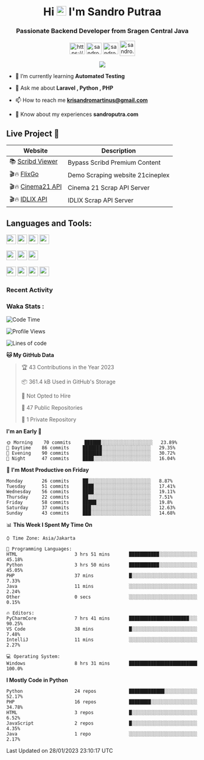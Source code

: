 

<h1 align="center">Hi <img src="https://media.giphy.com/media/hvRJCLFzcasrR4ia7z/giphy.gif" width="25px"> I'm Sandro Putraa</h1>
<h3 align="center">Passionate Backend Developer from Sragen Central Java</h3>

<p align="center">
    <a href="https://www.linkedin.com/in/sandro-putraa-34b80a19b/" target="blank"><img align="center" src="https://raw.githubusercontent.com/rahuldkjain/github-profile-readme-generator/master/src/images/icons/Social/linked-in-alt.svg" alt="https://www.linkedin.com/in/sandro-putraa-34b80a19b/" height="30" width="40" /></a>
    <a href="https://fb.com/sandro.putraaa" target="blank"><img align="center" src="https://raw.githubusercontent.com/rahuldkjain/github-profile-readme-generator/master/src/images/icons/Social/facebook.svg" alt="sandro.putraaa" height="30" width="40" /></a>
    <a href="https://instagram.com/sandro.putraa" target="blank"><img align="center" src="https://raw.githubusercontent.com/rahuldkjain/github-profile-readme-generator/master/src/images/icons/Social/instagram.svg" alt="sandro.putraa" height="30" width="40" /></a>
    <a href="https://wakatime.com/@sandrocods" target="blank"><img align="center" src="https://wakatime.com/static/img/wakatime-logo-text-vertical.png" alt="sandro.putraa" height="40" width="40" /></a>
   
</p>

<p align="center" style="p3">
<a href="https://github.com/antonkomarev/github-profile-views-counter">
    <img align="center"  src="https://komarev.com/ghpvc/?username=sandrocods&style=for-the-badge">
</a>

</p>



- 🌱 I’m currently learning **Automated Testing**

- 💬 Ask me about **Laravel , Python , PHP**

- 📫 How to reach me **krisandromartinus@gmail.com**

- 📄 Know about my experiences **sandroputra.com**
 


## Live Project 🚀


| Website             | Description     |
| ----------------- | --- |
| 📚 [Scribd Viewer](http://sandroputraa.my.id/scribd/) | Bypass Scribd Premium Content |
| 🎬🔥 [FlixGo](https://testflsk.sandroputraa.com/) | Demo Scraping website 21cineplex  |
| 🎬🔥 [Cinema21 API](https://cinema-21-scrapper.vercel.app/) | Cinema 21 Scrap API Server |
| 🎬🔥 [IDLIX API](https://idlix-api.vercel.app/) | IDLIX Scrap API Server |



## Languages and Tools:

<img src="https://img.shields.io/badge/-Git-white?style=for-the-badge&logo=git" height="25" /></img>
<img src="https://img.shields.io/badge/-GitHub-white?style=for-the-badge&logo=github&logoColor=007ACC" height="25" /></img> <img src="https://img.shields.io/badge/-VS%20Code-white?style=for-the-badge&logo=visual-studio-code&logoColor=007ACC" height="25" /></img> <img src="https://img.shields.io/badge/-Pycharm-white?style=for-the-badge&logo=pycharm&logoColor=007ACC" height="25" /></img>

<img src="https://img.shields.io/badge/-Laravel-white?style=for-the-badge&logo=laravel&logoColor=007ACC" height="25" /></img>
<img src="https://img.shields.io/badge/-Flask-white?style=for-the-badge&logo=flask&logoColor=007ACC" height="25" /></img>
<img src="https://img.shields.io/badge/-Selenium-white?style=for-the-badge&logo=selenium&logoColor=007ACC" height="25" /></img>

<img src="https://img.shields.io/badge/-Python-white?style=for-the-badge&logo=python&logoColor=007ACC" height="25" /></img>
<img src="https://img.shields.io/badge/-Php-white?style=for-the-badge&logo=php&logoColor=007ACC" height="25" /></img>
<img src="https://img.shields.io/badge/-java-white?style=for-the-badge&logo=java&logoColor=007ACC" height="25" /></img>
<img src="https://img.shields.io/badge/-c++-white?style=for-the-badge&logo=c%2B%2B&logoColor=007ACC" height="25" /></img>



### Recent Activity
<!--START_SECTION:activity-->

<!--END_SECTION:activity-->

### Waka Stats :
<!--START_SECTION:waka-->
![Code Time](http://img.shields.io/badge/Code%20Time-488%20hrs%206%20mins-blue)

![Profile Views](http://img.shields.io/badge/Profile%20Views-11-blue)

![Lines of code](https://img.shields.io/badge/From%20Hello%20World%20I%27ve%20Written-1%20Million%20lines%20of%20code-blue)

**🐱 My GitHub Data** 

> 🏆 43 Contributions in the Year 2023
 > 
> 📦 361.4 kB Used in GitHub's Storage 
 > 
> 🚫 Not Opted to Hire
 > 
> 📜 47 Public Repositories 
 > 
> 🔑 1 Private Repository 
 > 
**I'm an Early 🐤** 

```text
🌞 Morning    70 commits     ██████░░░░░░░░░░░░░░░░░░░   23.89% 
🌆 Daytime    86 commits     ███████░░░░░░░░░░░░░░░░░░   29.35% 
🌃 Evening    90 commits     ███████░░░░░░░░░░░░░░░░░░   30.72% 
🌙 Night      47 commits     ████░░░░░░░░░░░░░░░░░░░░░   16.04%

```
📅 **I'm Most Productive on Friday** 

```text
Monday       26 commits     ██░░░░░░░░░░░░░░░░░░░░░░░   8.87% 
Tuesday      51 commits     ████░░░░░░░░░░░░░░░░░░░░░   17.41% 
Wednesday    56 commits     ████░░░░░░░░░░░░░░░░░░░░░   19.11% 
Thursday     22 commits     ██░░░░░░░░░░░░░░░░░░░░░░░   7.51% 
Friday       58 commits     █████░░░░░░░░░░░░░░░░░░░░   19.8% 
Saturday     37 commits     ███░░░░░░░░░░░░░░░░░░░░░░   12.63% 
Sunday       43 commits     ███░░░░░░░░░░░░░░░░░░░░░░   14.68%

```


📊 **This Week I Spent My Time On** 

```text
⌚︎ Time Zone: Asia/Jakarta

💬 Programming Languages: 
HTML                     3 hrs 51 mins       ███████████░░░░░░░░░░░░░░   45.18% 
Python                   3 hrs 50 mins       ███████████░░░░░░░░░░░░░░   45.05% 
PHP                      37 mins             █░░░░░░░░░░░░░░░░░░░░░░░░   7.33% 
Java                     11 mins             ░░░░░░░░░░░░░░░░░░░░░░░░░   2.24% 
Other                    0 secs              ░░░░░░░░░░░░░░░░░░░░░░░░░   0.15%

🔥 Editors: 
PyCharmCore              7 hrs 41 mins       ██████████████████████░░░   90.25% 
VS Code                  38 mins             █░░░░░░░░░░░░░░░░░░░░░░░░   7.48% 
IntelliJ                 11 mins             ░░░░░░░░░░░░░░░░░░░░░░░░░   2.27%

💻 Operating System: 
Windows                  8 hrs 31 mins       █████████████████████████   100.0%

```

**I Mostly Code in Python** 

```text
Python                   24 repos            █████████████░░░░░░░░░░░░   52.17% 
PHP                      16 repos            ████████░░░░░░░░░░░░░░░░░   34.78% 
HTML                     3 repos             █░░░░░░░░░░░░░░░░░░░░░░░░   6.52% 
JavaScript               2 repos             █░░░░░░░░░░░░░░░░░░░░░░░░   4.35% 
Java                     1 repo              ░░░░░░░░░░░░░░░░░░░░░░░░░   2.17%

```



 Last Updated on 28/01/2023 23:10:17 UTC
<!--END_SECTION:waka-->
